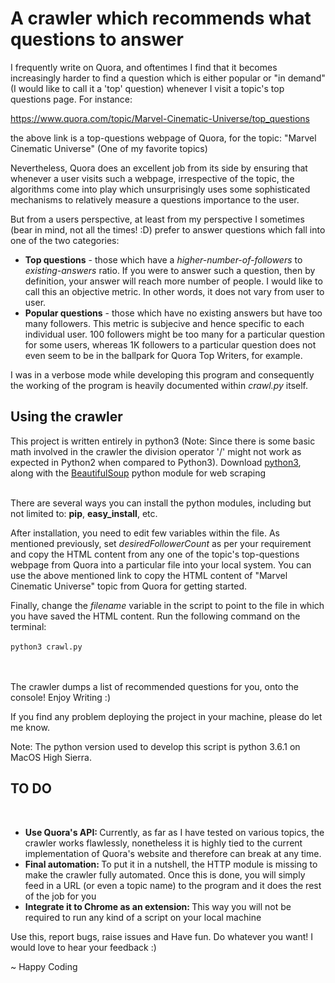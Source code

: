 
# A crawler which recommends what questions to answer

I frequently write on Quora, and oftentimes I find that it becomes increasingly harder to find a question which is either popular or "in demand" (I would like to call it a 'top' question) whenever I visit a topic's top questions page. For instance:

  https://www.quora.com/topic/Marvel-Cinematic-Universe/top_questions

the above link is a top-questions webpage of Quora, for the topic: "Marvel Cinematic Universe" (One of my favorite topics)

Nevertheless, Quora does an excellent job from its side by ensuring that whenever a user visits such a webpage, irrespective of the topic, the algorithms come into play which unsurprisingly uses some sophisticated mechanisms to relatively measure a questions importance to the user.

But from a users perspective, at least from my perspective I sometimes (bear in mind, not all the times! :D) prefer to answer questions which fall into one of the two categories:

<ul>
  <li><b>Top questions</b> - those which have a <i>higher-number-of-followers</i> to <i>existing-answers</i> ratio. If you were to answer such a question, then by definition, your answer will reach more number of people. I would like to call this an objective metric. In other words, it does not vary from user to user.</li>
  <li><b>Popular questions</b> - those which have no existing answers but have too many followers. This metric is subjecive and hence specific to each individual user. 100 followers might be too many for a particular question for some users, whereas 1K followers to a particular question does not even seem to be in the ballpark for Quora Top Writers, for example.</li>
</ul>

I was in a verbose mode while developing this program and consequently the working of the program is heavily documented within <i>crawl.py</i> itself.

<h2>Using the crawler</h2>
This project is written entirely in python3 (Note: Since there is some basic math involved in the crawler the division operator '/' might not work as expected in Python2 when compared to Python3). Download <a href="https://www.python.org/downloads/">python3</a>, along with the <a href="https://pypi.python.org/pypi/beautifulsoup4">BeautifulSoup</a> python module for web scraping <br/><br/>

There are several ways you can install the python modules, including but not limited to: <b>pip</b>, <b>easy_install</b>, etc.

After installation, you need to edit few variables within the file. As mentioned previously, set <i>desiredFollowerCount</i> as per your requirement and copy the HTML content from any one of the topic's top-questions webpage from Quora into a particular file into your local system. You can use the above mentioned link to copy the HTML content of "Marvel Cinematic Universe" topic from Quora for getting started.

Finally, change the <i>filename</i> variable in the script to point to the file in which you have saved the HTML content. Run the following command on the terminal:<br>
<br><code>python3 crawl.py </code><br><br>

The crawler dumps a list of recommended questions for you, onto the console! Enjoy Writing :)

If you find any problem deploying the project in your machine, please do let me know.

Note: The python version used to develop this script is python 3.6.1 on MacOS High Sierra.<br>

<h2>TO DO</h2><br>
<ul>
  <li><b>Use Quora's API: </b> Currently, as far as I have tested on various topics, the crawler works flawlessly, nonetheless it is highly tied to the current implementation of Quora's website and therefore can break at any time. </li>
  <li><b>Final automation: </b> To put it in a nutshell, the HTTP module is missing to make the crawler fully automated. Once this is done, you will simply feed in a URL (or even a topic name) to the program and it does the rest of the job for you</li>
  <li><b>Integrate it to Chrome as an extension: </b> This way you will not be required to run any kind of a script on your local machine</li>
</ul>

Use this, report bugs, raise issues and Have fun. Do whatever you want! I would love to hear your feedback :)

~ Happy Coding

